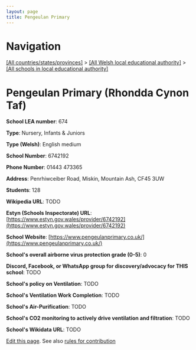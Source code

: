 ```yaml
---
layout: page
title: Pengeulan Primary
---
```

# Navigation

[[All countries/states/provinces]](../../..) > [[All Welsh local educational authority]](../..) > [[All schools in local educational authority]](..)

# Pengeulan Primary (Rhondda Cynon Taf)

**School LEA number**: 674

**Type**: Nursery, Infants & Juniors

**Type (Welsh)**: English medium

**School Number**: 6742192

**Phone Number**: 01443 473365

**Address**: Penrhiwceiber Road, Miskin, Mountain Ash, CF45 3UW

**Students**: 128

**Wikipedia URL**: TODO

**Estyn (Schools Inspectorate) URL**: [https://www.estyn.gov.wales/provider/6742192](https://www.estyn.gov.wales/provider/6742192)

**School Website**: [https://www.pengeulanprimary.co.uk/](https://www.pengeulanprimary.co.uk/)

**School's overall airborne virus protection grade (0-5)**: 0

**Discord, Facebook, or WhatsApp group for discovery/advocacy for THIS school**: TODO

**School's policy on Ventilation**: TODO

**School's Ventilation Work Completion**: TODO

**School's Air-Purification**: TODO

**School's CO2 monitoring to actively drive ventilation and filtration**: TODO

**School's Wikidata URL**: TODO




[Edit this page](https://github.com/VentilationProject/Wales/edit/prif/./Rhondda_Cynon_Taf/Pengeulan_Primary.md). See also [rules for contribution](../../../contribution-rules/)
